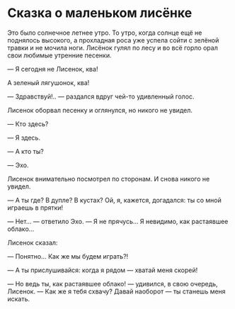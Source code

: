 Сказка о маленьком лисёнке===============Это было солнечное летнее утро. То утро, когда солнце ещё не поднялось высокого, а прохладная роса уже успела сойти с зелёной травки и не мочила ноги. Лисёнок гулял по лесу и во всё горло орал свои любимые утренние песенки.— Я сегодня не Лисенок, ква!А зеленый лягушонок, ква!— Здравствуй!.. — раздался вдруг чей-то удивленный голос.Лисенок оборвал песенку и оглянулся, но никого не увидел.— Кто здесь?— Я здесь.— А кто ты?— Эхо.Лисенок внимательно посмотрел по сторонам. И снова никого не увидел.— А ты где? В дупле? В кустах? Ой, я, кажется, догадался: ты со мной играешь в прятки!— Нет… — ответило Эхо. — Я не прячусь… Я невидимо, как растаявшее облако…Лисенок сказал:— Понятно… Как же мы будем играть?!— А ты прислушивайся: когда я рядом — хватай меня скорей!— Но ведь ты, как растаявшее облако! — удивился, в свою очередь, Лисенок. — Как же я тебя схвачу? Давай наоборот — ты станешь меня искать.